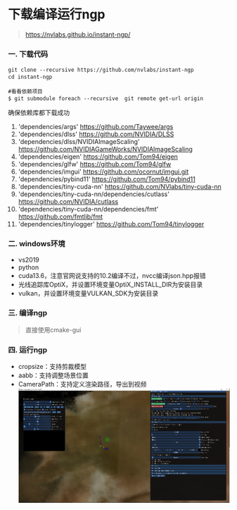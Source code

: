 # 下载编译运行ngp
>https://nvlabs.github.io/instant-ngp/

### 一. 下载代码
```
git clone --recursive https://github.com/nvlabs/instant-ngp
cd instant-ngp

#看看依赖项目
$ git submodule foreach --recursive  git remote get-url origin

```
确保依赖库都下载成功

1. 'dependencies/args' https://github.com/Taywee/args
1. 'dependencies/dlss' https://github.com/NVIDIA/DLSS
1. 'dependencies/dlss/NVIDIAImageScaling' https://github.com/NVIDIAGameWorks/NVIDIAImageScaling
1. 'dependencies/eigen' https://github.com/Tom94/eigen
1. 'dependencies/glfw' https://github.com/Tom94/glfw
1. 'dependencies/imgui' https://github.com/ocornut/imgui.git
1. 'dependencies/pybind11' https://github.com/Tom94/pybind11
1. 'dependencies/tiny-cuda-nn' https://github.com/NVlabs/tiny-cuda-nn 
1. 'dependencies/tiny-cuda-nn/dependencies/cutlass' https://github.com/NVIDIA/cutlass 
1. 'dependencies/tiny-cuda-nn/dependencies/fmt' https://github.com/fmtlib/fmt 
1. 'dependencies/tinylogger' https://github.com/Tom94/tinylogger

### 二. windows环境
- vs2019
- python
- cuda13.6，注意官网说支持的10.2编译不过，nvcc编译json.hpp报错
- 光线追踪库OptiX，并设置环境变量OptiX_INSTALL_DIR为安装目录
- vulkan，并设置环境变量VULKAN_SDK为安装目录

### 三. 编译ngp
>直接使用cmake-gui

### 四. 运行ngp
- cropsize：支持剪裁模型
- aabb：支持调整场景位置
- CameraPath：支持定义渲染路径，导出到视频
![](.images/58fe9c8b.png)